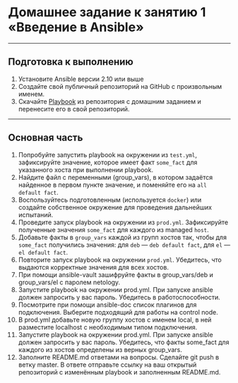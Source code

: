 # Домашнее задание к занятию 1 «Введение в Ansible»

***

## Подготовка к выполнению

 1. Установите Ansible версии 2.10 или выше
 2. Создайте свой публичный репозиторий на GitHub с произвольным именем.
 3. Скачайте [Playbook]() из репозитория с домашним заданием и перенесите его в свой репозиторий.

***

## Основная часть

 1. Попробуйте запустить playbook на окружении из `test.yml`, зафиксируйте значение, которое имеет факт `some_fact` для указанного хоста при выполнении playbook.
 2. Найдите файл с переменными (group_vars), в котором задаётся найденное в первом пункте значение, и поменяйте его на `all default fact`.
 3. Воспользуйтесь подготовленным (используется `docker`) или создайте собственное окружение для проведения дальнейших испытаний.
 4. Проведите запуск playbook на окружении из `prod.yml`. Зафиксируйте полученные значения `some_fact` для каждого из managed `host`.
 5. Добавьте факты в `group_vars` каждой из групп хостов так, чтобы для `some_fact` получились значения: для `deb` — `deb default fact`, для `el` — `el default fact`.
 6. Повторите запуск playbook на окружении `prod.yml`. Убедитесь, что выдаются корректные значения для всех хостов.
 7. При помощи ansible-vault зашифруйте факты в group_vars/deb и group_vars/el с паролем netology.
 8. Запустите playbook на окружении prod.yml. При запуске ansible должен запросить у вас пароль. Убедитесь в работоспособности.
 9. Посмотрите при помощи ansible-doc список плагинов для подключения. Выберите подходящий для работы на control node.
 10. В prod.yml добавьте новую группу хостов с именем local, в ней разместите localhost с необходимым типом подключения. 
 11. Запустите playbook на окружении prod.yml. При запуске ansible должен запросить у вас пароль. Убедитесь, что факты some_fact для каждого из хостов определены из верных group_vars. 
 12. Заполните README.md ответами на вопросы. Сделайте git push в ветку master. В ответе отправьте ссылку на ваш открытый репозиторий с изменённым playbook и заполненным README.md.
